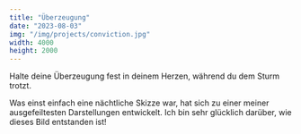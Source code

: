 ```yaml
---
title: "Überzeugung"
date: "2023-08-03"
img: "/img/projects/conviction.jpg"
width: 4000
height: 2000
---
```


Halte deine Überzeugung fest in deinem Herzen, während du dem Sturm trotzt.

Was einst einfach eine nächtliche Skizze war, hat sich zu einer meiner ausgefeiltesten Darstellungen entwickelt. Ich bin sehr glücklich darüber, wie dieses Bild entstanden ist!
